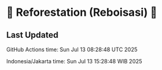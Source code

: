 
# 🌳 Reforestation (Reboisasi) 🌲

## Last Updated

GitHub Actions time: Sun Jul 13 08:28:48 UTC 2025

Indonesia/Jakarta time: Sun Jul 13 15:28:48 WIB 2025
